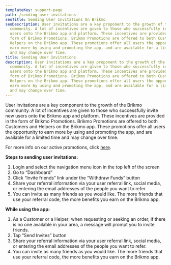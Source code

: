 ```yaml
---
templateKey: support-page
path: /sending-user-invitations
seoTitle: Sending User Invitations On Brikmo
seoDescription: User invitations are a key proponent to the growth of the Brikmo
  community. A lot of incentives are given to those who successfully invite new
  users onto the Brikmo app and platform. These incentives are provided in the
  form of Brikmo Promotions. Brikmo Promotions are offered to both Customers and
  Helpers on the Brikmo app. These promotions offer all users the opportunity to
  earn more by using and promoting the app, and are available for a limited time
  and may change over time.
title: Sending User Invitations
description: User invitations are a key proponent to the growth of the Brikmo
  community. A lot of incentives are given to those who successfully invite new
  users onto the Brikmo app and platform. These incentives are provided in the
  form of Brikmo Promotions. Brikmo Promotions are offered to both Customers and
  Helpers on the Brikmo app. These promotions offer all users the opportunity to
  earn more by using and promoting the app, and are available for a limited time
  and may change over time.
---
```

User invitations are a key component to the growth of the Brikmo community. A lot of incentives are given to those who successfully invite new users onto the Brikmo app and platform. These incentives are provided in the form of Brikmo Promotions. Brikmo Promotions are offered to both Customers and Helpers on the Brikmo app. These promotions offer all users the opportunity to earn more by using and promoting the app, and are available for a limited time and may change over time.

For more info on our active promotions, click [here](https://www.brikmo.co/promotions).

**Steps to sending user invitations:**

1. Login and select the navigation menu icon in the top left of the screen
2. Go to “Dashboard”
3. Click “Invite friends” link under the “Withdraw Funds” button
4. Share your referral information via your user referral link, social media, or entering the email addresses of the people you want to refer.
5. You can invite as many friends as you would like. The more friends that use your referral code, the more benefits you earn on the Brikmo app.

**While using the app:**

1. As a Customer or a Helper; when requesting or seeking an order, if there is no one available in your area, a message will prompt you to invite friends.
2. Tap “Send Invites” button
3. Share your referral information via your user referral link, social media, or entering the email addresses of the people you want to refer.
4. You can invite as many friends as you would like. The more friends that use your referral code, the more benefits you earn on the Brikmo app.